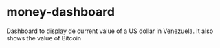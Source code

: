 # money-dashboard

Dashboard to display de current value of a US dollar in Venezuela. It also shows the value of Bitcoin
